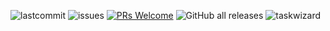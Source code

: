 ![lastcommit](https://img.shields.io/github/last-commit/eding888/taskwizard/main)
![issues](https://img.shields.io/github/issues/eding888/taskwizard)
[![PRs Welcome](https://img.shields.io/badge/PRs-welcome-brightgreen.svg?style=flat-square)](https://makeapullrequest.com)
![GitHub all releases](https://img.shields.io/github/downloads/eding888/taskwizard/total)
![taskwizard](https://i.ibb.co/z2767sk/coursemagic-high-resolution-logo-transparent.png)
